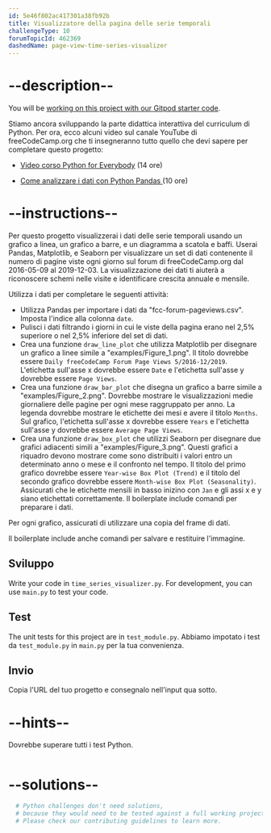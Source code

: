 ```yaml
---
id: 5e46f802ac417301a38fb92b
title: Visualizzatore della pagina delle serie temporali
challengeType: 10
forumTopicId: 462369
dashedName: page-view-time-series-visualizer
---
```


# --description--

You will be <a href="https://gitpod.io/?autostart=true#https://github.com/freeCodeCamp/boilerplate-page-view-time-series-visualizer" target="_blank" rel="noopener noreferrer nofollow">working on this project with our Gitpod starter code</a>.

Stiamo ancora sviluppando la parte didattica interattiva del curriculum di Python. Per ora, ecco alcuni video sul canale YouTube di freeCodeCamp.org che ti insegneranno tutto quello che devi sapere per completare questo progetto:

- <a href="https://www.freecodecamp.org/news/python-for-everybody/" target="_blank" rel="noopener noreferrer nofollow">Video corso Python for Everybody</a> (14 ore)

- <a href="https://www.freecodecamp.org/news/how-to-analyze-data-with-python-pandas/" target="_blank" rel="noopener noreferrer nofollow"> Come analizzare i dati con Python Pandas </a>(10 ore)

# --instructions--

Per questo progetto visualizzerai i dati delle serie temporali usando un grafico a linea, un grafico a barre, e un diagramma a scatola e baffi. Userai Pandas, Matplotlib, e Seaborn per visualizzare un set di dati contenente il numero di pagine viste ogni giorno sul forum di freeCodeCamp.org dal 2016-05-09 al 2019-12-03. La visualizzazione dei dati ti aiuterà a riconoscere schemi nelle visite e identificare crescita annuale e mensile.

Utilizza i dati per completare le seguenti attività:

- Utilizza Pandas per importare i dati da "fcc-forum-pageviews.csv". Imposta l'indice alla colonna `date`.
- Pulisci i dati filtrando i giorni in cui le viste della pagina erano nel 2,5% superiore o nel 2,5% inferiore del set di dati.
- Crea una funzione `draw_line_plot` che utilizza Matplotlib per disegnare un grafico a linee simile a "examples/Figure_1.png". Il titolo dovrebbe essere `Daily freeCodeCamp Forum Page Views 5/2016-12/2019`. L'etichetta sull'asse x dovrebbe essere `Date` e l'etichetta sull'asse y dovrebbe essere `Page Views`.
- Crea una funzione `draw_bar_plot` che disegna un grafico a barre simile a "examples/Figure_2.png". Dovrebbe mostrare le visualizzazioni medie giornaliere delle pagine per ogni mese raggruppato per anno. La legenda dovrebbe mostrare le etichette dei mesi e avere il titolo `Months`. Sul grafico, l'etichetta sull'asse x dovrebbe essere `Years` e l'etichetta sull'asse y dovrebbe essere `Average Page Views`.
- Crea una funzione `draw_box_plot` che utilizzi Seaborn per disegnare due grafici adiacenti simili a "examples/Figure_3.png". Questi grafici a riquadro devono mostrare come sono distribuiti i valori entro un determinato anno o mese e il confronto nel tempo. Il titolo del primo grafico dovrebbe essere `Year-wise Box Plot (Trend)` e il titolo del secondo grafico dovrebbe essere `Month-wise Box Plot (Seasonality)`. Assicurati che le etichette mensili in basso inizino con `Jan` e gli assi x e y siano etichettati correttamente. Il boilerplate include comandi per preparare i dati.

Per ogni grafico, assicurati di utilizzare una copia del frame di dati.

Il boilerplate include anche comandi per salvare e restituire l'immagine.

## Sviluppo

Write your code in `time_series_visualizer.py`. For development, you can use `main.py` to test your code.

## Test

The unit tests for this project are in `test_module.py`. Abbiamo impotato i test da `test_module.py` in `main.py` per la tua convenienza.

## Invio

Copia l'URL del tuo progetto e consegnalo nell'input qua sotto.

# --hints--

Dovrebbe superare tutti i test Python.

```js

```

# --solutions--

```py
  # Python challenges don't need solutions,
  # because they would need to be tested against a full working project.
  # Please check our contributing guidelines to learn more.
```
